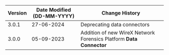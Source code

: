 | **Version** | **Date Modified (DD-MM-YYYY)** | **Change History**                                          |
|-------------|--------------------------------|-------------------------------------------------------------|
| 3.0.1       | 27-06-2024                     | Deprecating data connectors                                 |
| 3.0.0       | 05-09-2023                     | Addition of new WireX Network Forensics Platform **Data Connector**    |

